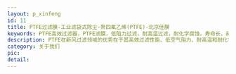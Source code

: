 ```yaml
---
layout: p_xinfeng
id: 11
title: PTFE过滤膜-工业滤袋式除尘-聚四氟乙烯(PTFE)-北京佳膜
keywords: PTFE高效过滤器，PTFE滤膜，低阻力过滤，耐高温过滤，耐化学腐蚀，寿命长，疏水性，PTFE空气净化，PTFE新风系统，PTFE工业除尘，PTFE高效过滤，医疗卫生，PTFE实验室，超净过滤，无尘车间，粉尘过滤，滤袋，滤芯，滤材，新风空调，新风过滤器，空气净化器，高分子纳米膜技术，高效过滤PM2.5，窗式新风机，工业除尘滤袋，源头净化，环保，gore-tex,液体过滤，水处理
description: PTFE在新风过滤领域的优势在于其高效过滤性能、低空气阻力、耐高温和耐化学腐蚀性、长使用寿命以及疏水与亲水特性。这些特性使其成为工业、医疗、实验室和商业建筑等场景中理想的过滤材料，能够有效提升空气质量，降低能耗和维护成本
category: 关于我们
pic: 
detail:  
---
```


